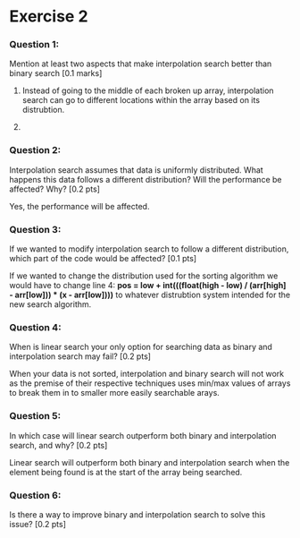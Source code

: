 # Exercise 2

### Question 1:

Mention at least two aspects that make interpolation search better
than binary search [0.1 marks]

1. Instead of going to the middle of each broken up array, interpolation search can go to different locations within the array based on its distrubtion. 

2.

### Question 2:

Interpolation search assumes that data is uniformly distributed.
What happens this data follows a different distribution? Will the
performance be affected? Why? [0.2 pts]

Yes, the performance will be affected.

### Question 3:

If we wanted to modify interpolation search to follow a different
distribution, which part of the code would be affected? [0.1 pts]

If we wanted to change the distribution used for the sorting algorithm we would have to change line 4: __pos = low + int(((float(high - low) / (arr[high] - arr[low])) * (x - arr[low])))__ to whatever distrubtion system intended for the new search algorithm.

### Question 4:

When is linear search your only option for searching data as
binary and interpolation search may fail? [0.2 pts]

When your data is not sorted, interpolation and binary search will not work as the premise of their respective techniques uses min/max values of arrays to break them in to smaller more easily searchable arays.

### Question 5:

In which case will linear search outperform both binary and
interpolation search, and why? [0.2 pts]

Linear search will outperform both binary and interpolation search when the element being found is at the start of the array being searched.

### Question 6:

Is there a way to improve binary and interpolation search to solve
this issue? [0.2 pts]